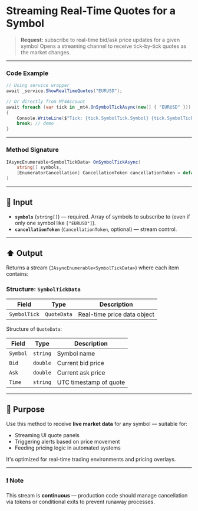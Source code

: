 # Streaming Real-Time Quotes for a Symbol

> **Request:** subscribe to real-time bid/ask price updates for a given symbol
> Opens a streaming channel to receive tick-by-tick quotes as the market changes.

---

### Code Example

```csharp
// Using service wrapper
await _service.ShowRealTimeQuotes("EURUSD");

// Or directly from MT4Account
await foreach (var tick in _mt4.OnSymbolTickAsync(new[] { "EURUSD" }))
{
    Console.WriteLine($"Tick: {tick.SymbolTick.Symbol} {tick.SymbolTick.Bid}/{tick.SymbolTick.Ask} @ {tick.SymbolTick.Time}");
    break; // demo
}
```

---

### Method Signature

```csharp
IAsyncEnumerable<SymbolTickData> OnSymbolTickAsync(
    string[] symbols,
    [EnumeratorCancellation] CancellationToken cancellationToken = default
)
```

---

## 🔽 Input

* **`symbols`** (`string[]`) — required. Array of symbols to subscribe to (even if only one symbol like `["EURUSD"]`).
* **`cancellationToken`** (`CancellationToken`, optional) — stream control.

---

## ⬆️ Output

Returns a stream (`IAsyncEnumerable<SymbolTickData>`) where each item contains:

### Structure: `SymbolTickData`

| Field        | Type        | Description                 |
| ------------ | ----------- | --------------------------- |
| `SymbolTick` | `QuoteData` | Real-time price data object |

Structure of `QuoteData`:

| Field    | Type     | Description            |
| -------- | -------- | ---------------------- |
| `Symbol` | `string` | Symbol name            |
| `Bid`    | `double` | Current bid price      |
| `Ask`    | `double` | Current ask price      |
| `Time`   | `string` | UTC timestamp of quote |

---

## 🎯 Purpose

Use this method to receive **live market data** for any symbol — suitable for:

* Streaming UI quote panels
* Triggering alerts based on price movement
* Feeding pricing logic in automated systems

It's optimized for real-time trading environments and pricing overlays.

---

### ❗ Note

This stream is **continuous** — production code should manage cancellation via tokens or conditional exits to prevent runaway processes.
